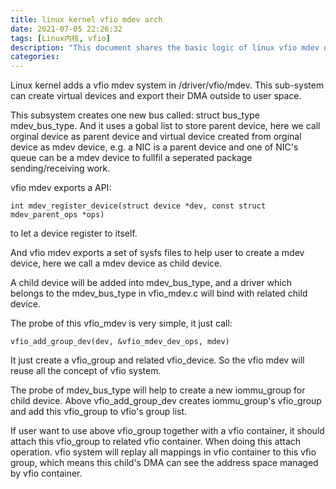 ```yaml
---
title: linux kernel vfio mdev arch
date: 2021-07-05 22:26:32
tags: [Linux内核, vfio]
description: "This document shares the basic logic of linux vfio mdev driver"
categories:
---
```


Linux kernel adds a vfio mdev system in /driver/vfio/mdev. This sub-system can
create virtual devices and export their DMA outside to user space.

This subsystem creates one new bus called: struct bus_type mdev_bus_type.
And it uses a gobal list to store parent device, here we call orginal device as
parent device and virtual device created from orginal device as mdev device,
e.g. a NIC is a parent device and one of NIC's queue can be a mdev device to
fullfil a seperated package sending/receiving work.

vfio mdev exports a API:
```
int mdev_register_device(struct device *dev, const struct mdev_parent_ops *ops)
```
to let a device register to itself.

And vfio mdev exports a set of sysfs files to help user to create a mdev device,
here we call a mdev device as child device.

A child device will be added into mdev_bus_type, and a driver which belongs to
the mdev_bus_type in vfio_mdev.c will bind with related child device.

The probe of this vfio_mdev is very simple, it just call:
```
vfio_add_group_dev(dev, &vfio_mdev_dev_ops, mdev)
```
It just create a vfio_group and related vfio_device. So the vfio mdev will reuse
all the concept of vfio system.

The probe of mdev_bus_type will help to create a new iommu_group for child
device. Above vfio_add_group_dev creates iommu_group's vfio_group and add this
vfio_group to vfio's group list.

If user want to use above vfio_group together with a vfio container, it should
attach this vfio_group to related vfio container. When doing this attach
operation. vfio system will replay all mappings in vfio container to this
vfio group, which means this child's DMA can see the address space managed by
vfio container.
